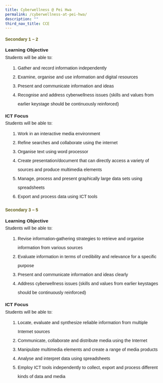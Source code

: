 ```yaml
---
title: Cyberwellness @ Pei Hwa
permalink: /cyberwellness-at-pei-hwa/
description: ""
third_nav_title: CCE
---
```

<h4 style="color:#635f1a;font-weight:bold;font-family:sans-serif;">Secondary 1 – 2</h4>

 <p style="margin-top:15px;font-size:15.5px;"><strong style="font-family:sans-serif;">Learning Objective</strong></p>

<p style="font-size:14.5px; line-height:2;margin:-15px 0 5px 0px;font-family:sans-serif;">Students will be able to:</p>

<ol style="margin-top:5px">
<li style="font-size:14.5px; line-height:2;margin-left:17px;font-family:sans-serif;">Gather and record information independently</li>
<li style="font-size:14.5px; line-height:2;margin-left:17px;font-family:sans-serif;">Examine, organise and use information and digital resources</li>
<li style="font-size:14.5px; line-height:2;margin-left:17px;font-family:sans-serif;">Present and communicate information and ideas</li>
<li style="font-size:14.5px; line-height:2;margin-left:17px;font-family:sans-serif;">Recognise and address cyberwellness issues (skills and values from earlier keystage should be continuously reinforced)</li>
</ol>

 <p style="margin-top:15px;font-size:15.5px;"><strong style="font-family:sans-serif;">ICT Focus</strong></p>

<p style="font-size:14.5px; line-height:2;margin:-15px 0 5px 0px;font-family:sans-serif;">Students will be able to:</p>

<ol style="margin-top:5px;">
<li style="font-size:14.5px; line-height:2;margin-left:17px;font-family:sans-serif;">Work in an interactive media environment</li>
<li style="font-size:14.5px; line-height:2;margin-left:17px;font-family:sans-serif;">Refine searches and collaborate using the internet</li>
<li style="font-size:14.5px; line-height:2;margin-left:17px;font-family:sans-serif;">Organise text using word processor</li>
<li style="font-size:14.5px; line-height:2;margin-left:17px;font-family:sans-serif;">Create presentation/document that can directly access a variety of sources and produce multimedia elements</li>
<li style="font-size:14.5px; line-height:2;margin-left:17px;font-family:sans-serif;">Manage, process and present graphically large data sets using spreadsheets</li>
<li style="font-size:14.5px; line-height:2;margin-left:17px;font-family:sans-serif;">Export and process data using ICT tools</li>
</ol>

<h4 style="color:#635f1a;font-weight:bold;font-family:sans-serif;">Secondary 3 – 5 </h4>

 <p style="margin-top:15px;font-size:15.5px;"><strong style="font-family:sans-serif;">Learning Objective</strong></p>

<p style="font-size:14.5px; line-height:2;margin:-15px 0 5px 0px;font-family:sans-serif;">Students will be able to:</p>

<ol style="margin-top:5px;">
<li style="font-size:14.5px; line-height:2;margin-left:17px;font-family:sans-serif;">Revise information-gathering strategies to retrieve and organise information from various sources</li>
<li style="font-size:14.5px; line-height:2;margin-left:17px;font-family:sans-serif;">Evaluate information in terms of credibility and relevance for a specific purpose</li>
<li style="font-size:14.5px; line-height:2;margin-left:17px;font-family:sans-serif;">Present and communicate information and ideas clearly</li>
<li style="font-size:14.5px; line-height:2;margin-left:17px;font-family:sans-serif;">Address cyberwellness issues (skills and values from earlier keystages should be continuously reinforced)</li>
</ol>

 <p style="margin-top:15px;font-size:15.5px;"><strong style="font-family:sans-serif;">ICT Focus</strong></p>

<p style="font-size:14.5px; line-height:2;margin:-15px 0 5px 0px;font-family:sans-serif;">Students will be able to:</p>

<ol style="margin-top:5px;">
<li style="font-size:14.5px; line-height:2;margin-left:17px;font-family:sans-serif;">Locate, evaluate and synthesize reliable information from multiple Internet sources</li>
<li style="font-size:14.5px; line-height:2;margin-left:17px;font-family:sans-serif;">Communicate, collaborate and distribute media using the Internet</li>
<li style="font-size:14.5px; line-height:2;margin-left:17px;font-family:sans-serif;">Manipulate multimedia elements and create a range of media products</li>
<li style="font-size:14.5px; line-height:2;margin-left:17px;font-family:sans-serif;">Analyse and interpret data using spreadsheets</li>
<li style="font-size:14.5px; line-height:2;margin-left:17px;font-family:sans-serif;">Employ ICT tools independently to collect, export and process different kinds of data and media</li>
</ol>